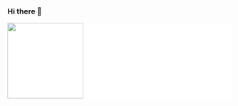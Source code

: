 ### Hi there 👋
<div style="display: inline_block; background-color: white;">
    <img align="center" height="170em" style="background-color: white;" src="https://github-readme-stats.vercel.app/api/top-langs/?username=LuizDgOR&layout=compact&langs_count=16&theme=dracula" />
</div>



<!--**LuizDgOR/LuizDgOR** is a ✨ _special_ ✨ repository because its `README.md` (this file) appears on your GitHub profile.

Here are some ideas to get you started:

- 🔭 I’m currently working on ...
- 🌱 I’m currently learning ...
- 👯 I’m looking to collaborate on ...
- 🤔 I’m looking for help with ...
- 💬 Ask me about ...
- 📫 How to reach me: ...
- 😄 Pronouns: ...
- ⚡ Fun fact: ...
-->
